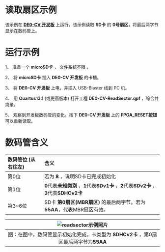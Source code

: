读取扇区示例
===========================

该示例在 [**DE0-CV 开发板**](https://www.terasic.com.tw/cgi-bin/page/archive.pl?Language=English&CategoryNo=163&No=921) 上运行，该示例读取 **SD卡** 的 **0号扇区**，将最后两字节显示在数码管上。

# 运行示例

1、 准备一个 **microSD卡** ， 文件系统不限 。

2、 将 **microSD卡** 插入 **DE0-CV 开发板** 的卡槽。

3、 将 **DE0-CV 开发板** 上电，并插入 USB-Blaster 线到 PC 机。

4、 用 **Quartus13.1** (或更高版本) 打开工程 **DE0-CV-ReadSector.qpf** ，综合并烧录。

5、 观察到开发板数码管的变化。按下 **DE0-CV 开发板** 上的 **FPGA_RESET按钮** 可以重新读取。

# 数码管含义

| 数码管位 (从右往左) | 含义   |
| :-------------   | :---  |
| 第0位   | 若为 **8** ，说明SD卡已完成初始化 |
| 第1位   | **0**代表**未知类别** ，**1**代表**SDv1卡** ，**2**代表**SDv2卡** ， **3**代表**SDHCv2卡** |
| 第3~6位 | SD卡 **第0扇区(MBR扇区)** 的最后两字节。若为**55AA**，代表MBR扇区有效。

| ![readsector示例照片](https://github.com/WangXuan95/FPGA-SDcard-Reader-SPI/blob/master/images/readsector_test.jpg) |
| :------: |
| 图：在图中，数码管显示初始化完成，卡类型为 **SDHCv2卡** ，第0扇区最后两字节为**55AA** |
